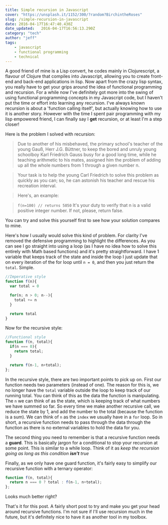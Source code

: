 ```yaml
---
title: Simple recursion in Javascript
cover: "https://unsplash.it/1152/300/?random?BirchintheRoses"
slug: /simple-recursion-in-javascript
date: 2016-04-17T16:47:40.430Z
date_updated:   2016-04-17T16:56:13.290Z
category: "tech"
author: "jeff"
tags: 
    - javascript
    - functional programming
    - technical
---
```


A good friend of mine is a Lisp convert, he codes mainly in Clojurescript, a flavour of Clojure that compiles into Javascript, allowing you to create front-end and back-end applications in lisp. Now apart from the crazy lisp syntax, you really have to get your grips around the idea of functional programming and recursion. For a while now I've definitely got more into the swing of using functional programming concepts in my Javascript code, but I haven't put the time or effort into learning any recursion. I've always known recursion is about a 'function calling itself', but actually knowing how to use it is another story. However with the time I spent pair programming with my lisp empowered friend, I can finally say I **get** recursion, or at least I'm a step closer!

Here is the problem I solved with recursion:

>Due to another of his misbehaved, the primary school's teacher of the young Gauß, Herr J.G. Büttner, to keep the bored and unruly young schoolboy Karl Friedrich Gauss busy for a good long time, while he teaching arithmetic to his mates, assigned him the problem of adding up all the whole numbers from 1 through a given number n.

>Your task is to help the young Carl Friedrich to solve this problem as quickly as you can; so, he can astonish his teacher and rescue his recreation interval.

>Here's, an example:

>`f(n=100) // returns 5050`
It's your duty to verify that n is a valid positive integer number. If not, please, return false.


You can try and solve this yourself first to see how your solution compares to mine.

Here's how I usually would solve this kind of problem. For clarity I've removed the defensive programming to highlight the differences. As you can see I go straight into using a loop (as I have no idea how to solve this entirely with Math based functions) and it's pretty straightforward. I have 1 variable that keeps track of the state and inside the loop I just update that on every iteration of the for loop until `n = 0`, and then you just return the `total`. Simple.

```js
//Imperative style
function f(n){
  var total = 0

  for(n; n > 0; n--){
    total += n
  }

  return total
}
```

Now for the recursive style:
```js
//Functional style
function f(n, total){
  if(n === 0){
    return total;
  }

  return f(n-1, n+total);
};
```

In the recursive style, there are two important points to pick up on. First our function needs two parameters (instead of one). The reason for this is, we no longer have the `total` variable outside the loop to keep track of our running total. You can think of this as the data the function is manipulating. The `n` we can think of as the state, which is keeping track of what numbers we have summed so far. So every time we make another recursive call, we reduce the state by 1, and add the number to the total (because the function is a sum). We can think of `n` as the `index` we usually have in a `for` loop. So in short, a recursive function needs to pass through the data through the function as there is no external variables to hold the data for you.

The second thing you need to remember is that a recursive function needs a **guard**. This is basically jargon for a conditional to stop your recursion at some point. This is similar to a while loop. Think of it as *keep the recursion going as long as this condition **isn't** true*

Finally, as we only have one guard function, it's fairly easy to simplify our recursive function with a ternary operator:

```js
function f(n, total){
  return n === 0 ? total : f(n-1, n+total);
};
```

Looks much better right?

That's it for this post. A fairly short post to try and make you get your head around recursive functions. I'm not sure if I'll use recursion much in the future, but it's definitely nice to have it as another tool in my toolbox.


